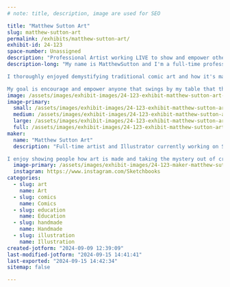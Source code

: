 ```yaml
---
# note: title, description, image are used for SEO

title: "Matthew Sutton Art"
slug: matthew-sutton-art
permalink: /exhibits/matthew-sutton-art/
exhibit-id: 24-123
space-number: Unassigned
description: "Professional Artist working LIVE to show and empower others that they can make art too! "
description-long: "My name is MatthewSutton and I'm a full-time professional artist working primarily traditionally for the comic book industry. 

I thoroughly enjoyed demystifying traditional comic art and how it's made. I love drawing LIVE so people, especially kids, can see a real person making the work that often ends up published in some form. 

My goal is encourage and empower anyone that swings by my table that they can make art too and all it takes is time and practice!"
image: /assets/images/exhibit-images/24-123-exhibit-matthew-sutton-art-43-20240825-165438-3651-large.jpg
image-primary: 
  small: /assets/images/exhibit-images/24-123-exhibit-matthew-sutton-art-43-20240825-165438-3651-small.jpg
  medium: /assets/images/exhibit-images/24-123-exhibit-matthew-sutton-art-43-20240825-165438-3651-medium.jpg
  large: /assets/images/exhibit-images/24-123-exhibit-matthew-sutton-art-43-20240825-165438-3651-large.jpg
  full: /assets/images/exhibit-images/24-123-exhibit-matthew-sutton-art-43-20240825-165438-3651-full.jpg
maker: 
  name: "Matthew Sutton Art"
  description: "Full-time artist and Illustrator currently working on Stat Wars products for Topps company and others. 

I enjoy showing people how art is made and taking the mystery out of creating professional level art work. "
  image-primary: /assets/images/exhibit-images/24-123-maker-matthew-sutton-art-20240825-165438-medium.jpg
  instagram: https://www.instagram.com/Sketchbooks
categories: 
  - slug: art
    name: Art
  - slug: comics
    name: Comics
  - slug: education
    name: Education
  - slug: handmade
    name: Handmade
  - slug: illustration
    name: Illustration
created-jotform: "2024-09-09 12:39:09"
last-modified-jotform: "2024-09-15 14:41:41"
last-exported: "2024-09-15 14:42:34"
sitemap: false

---
```

